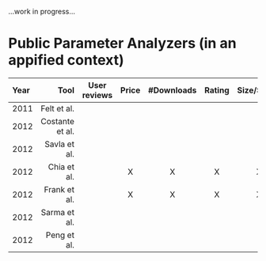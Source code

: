 ...work in progress...

# Public Parameter Analyzers (in an appified context)

| Year | Tool | User reviews | Price | #Downloads | Rating | Size/Space | Developer | Category | Description | Permissions | Search ranking | Terms & Conditions | Privacy Policy |
|:--- | ---:|:---:|:---:|:---:|:---:|:---:|:---:|:---:|:---:|:---:|:---:|:---:|:---:|
|2011|Felt et al.||||||||||X|||||
|2012|Costante et al.||||||||||||||X|
|2012|Savla et al.||||||||||||||X|
|2012|Chia et al.||X|X|X|X||X|||X|||||
|2012|Frank et al.||X|X|X|X|||||X|||||
|2012|Sarma et al.||||||||X||X|||||
|2012|Peng et al.|||||||||X||X||||
